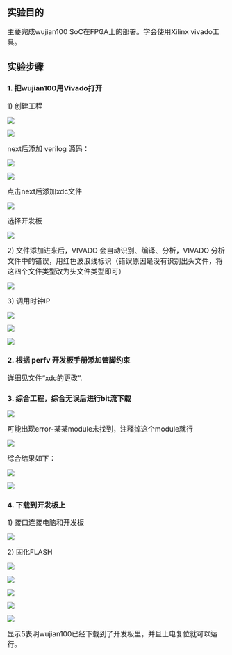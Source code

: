 ## 实验目的
<span style="font-size:16px;">主要完成wujian100 SoC在FPGA上的部署。学会使用Xilinx vivado工具。</span><br>

## 实验步骤
### 1. 把wujian100用Vivado打开

<span style="font-size:16px;">1) 创建工程</span><br>

![](https://rvboards.org/rvboards/dasdu8syrbgvtzvhfj12f4d5/images_dir/1657955380/25.png)

![](https://rvboards.org/rvboards/dasdu8syrbgvtzvhfj12f4d5/images_dir/1657955423/26.png)

<span style="font-size:16px;">next后添加 verilog 源码：</span><br>

![](https://rvboards.org/rvboards/dasdu8syrbgvtzvhfj12f4d5/images_dir/1657955469/27.png)

![](https://rvboards.org/rvboards/dasdu8syrbgvtzvhfj12f4d5/images_dir/1657955501/28.png)

<span style="font-size:16px;">点击next后添加xdc文件</span><br>

![](https://rvboards.org/rvboards/dasdu8syrbgvtzvhfj12f4d5/images_dir/1657955565/29.png)

<span style="font-size:16px;">选择开发板</span><br>

![](https://rvboards.org/rvboards/dasdu8syrbgvtzvhfj12f4d5/images_dir/1657955610/30.png)

<span style="font-size:16px;">2) 文件添加进来后，VIVADO 会自动识别、编译、分析，VIVADO 分析文件中的错误，用红色波浪线标识（错误原因是没有识别出头文件，将这四个文件类型改为头文件类型即可）</span><br>

![](https://rvboards.org/rvboards/dasdu8syrbgvtzvhfj12f4d5/images_dir/1657955669/31.png)

<span style="font-size:16px;">3) 调用时钟IP</span><br>

![](https://rvboards.org/rvboards/dasdu8syrbgvtzvhfj12f4d5/images_dir/1657955725/32.png)

![](https://rvboards.org/rvboards/dasdu8syrbgvtzvhfj12f4d5/images_dir/1657955761/33.png)

![](https://rvboards.org/rvboards/dasdu8syrbgvtzvhfj12f4d5/images_dir/1657955799/34.png)

### 2. 根据 perfv 开发板手册添加管脚约束
<span style="font-size:16px;">详细见文件“xdc的更改”.</span><br>

### 3. 综合工程，综合无误后进行bit流下载

![](https://rvboards.org/rvboards/dasdu8syrbgvtzvhfj12f4d5/images_dir/1657955904/35.png)

<span style="font-size:16px;">可能出现error-某某module未找到，注释掉这个module就行</span><br>

![](https://rvboards.org/rvboards/dasdu8syrbgvtzvhfj12f4d5/images_dir/1657955947/36.png)

<span style="font-size:16px;">综合结果如下：</span><br>

![](https://rvboards.org/rvboards/dasdu8syrbgvtzvhfj12f4d5/images_dir/1657955993/37.png)

![](https://rvboards.org/rvboards/dasdu8syrbgvtzvhfj12f4d5/images_dir/1657956075/38.png)

### 4. 下载到开发板上
<span style="font-size:16px;">1) 接口连接电脑和开发板</span><br>

![](https://rvboards.org/rvboards/dasdu8syrbgvtzvhfj12f4d5/images_dir/1657956148/39.png)

<span style="font-size:16px;">2) 固化FLASH</span><br>

![](https://rvboards.org/rvboards/dasdu8syrbgvtzvhfj12f4d5/images_dir/1657956198/40.png)

![](https://rvboards.org/rvboards/dasdu8syrbgvtzvhfj12f4d5/images_dir/1657956230/41.png)

![](https://rvboards.org/rvboards/dasdu8syrbgvtzvhfj12f4d5/images_dir/1657956264/42.png)

![](https://rvboards.org/rvboards/dasdu8syrbgvtzvhfj12f4d5/images_dir/1657956292/43.png)

![](https://rvboards.org/rvboards/dasdu8syrbgvtzvhfj12f4d5/images_dir/1657956322/44.png)

<span style="font-size:16px;">显示5表明wujian100已经下载到了开发板里，并且上电复位就可以运行。</span><br>
